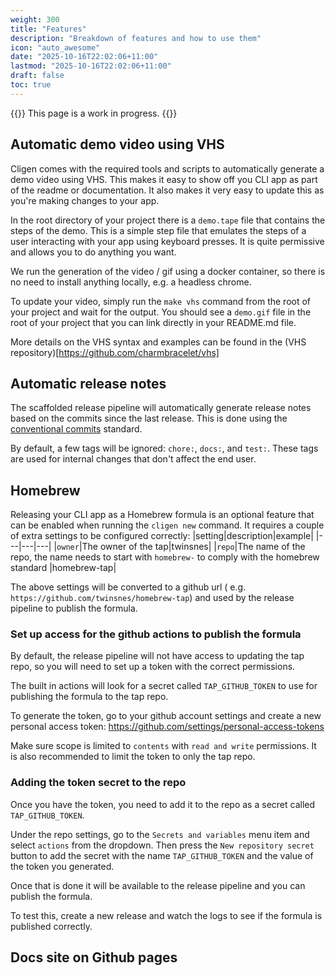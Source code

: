 ```yaml
---
weight: 300
title: "Features"
description: "Breakdown of features and how to use them"
icon: "auto_awesome"
date: "2025-10-16T22:02:06+11:00"
lastmod: "2025-10-16T22:02:06+11:00"
draft: false
toc: true
---
```


{{<alert context="info" title="Note">}}
This page is a work in progress.
{{</alert>}}

## Automatic demo video using VHS

Cligen comes with the required tools and scripts to automatically generate a demo video using VHS. This makes it easy to show off you CLI app as part of the readme or documentation. It also makes it very easy to update this as you're making changes to your app.

In the root directory of your project there is a `demo.tape` file that contains the steps of the demo. This is a simple step file that emulates the steps of a user interacting with your app using keyboard presses. It is quite permissive and allows you to do anything you want.

We run the generation of the video / gif using a docker container, so there is no need to install anything locally, e.g. a headless chrome.

To update your video, simply run the `make vhs` command from the root of your project and wait for the output. You should see a `demo.gif` file in the root of your project that you can link directly in your README.md file.

More details on the VHS syntax and examples can be found in the (VHS repository)[https://github.com/charmbracelet/vhs]

## Automatic release notes

The scaffolded release pipeline will automatically generate release notes based on the commits since the last release. This is done using the [conventional commits](https://www.conventionalcommits.org/en/v1.0.0/) standard.

By default, a few tags will be ignored: `chore:`, `docs:`, and `test:`. These tags are used for internal changes that don't affect the end user.

## Homebrew

Releasing your CLI app as a Homebrew formula is an optional feature that can be enabled when running the `cligen new` command. It requires a couple of extra settings to be configured correctly:
|setting|description|example|
|---|---|---|
|`owner`|The owner of the tap|twinsnes|
|`repo`|The name of the repo, the name needs to start with `homebrew-` to comply with the homebrew standard |homebrew-tap|

The above settings will be converted to a github url ( e.g. `https://github.com/twinsnes/homebrew-tap`) and used by the release pipeline to publish the formula. 

### Set up access for the github actions to publish the formula

By default, the release pipeline will not have access to updating the tap repo, so you will need to set up a token with the correct permissions.

The built in actions will look for a secret called `TAP_GITHUB_TOKEN` to use for publishing the formula to the tap repo.

To generate the token, go to your github account settings and create a new personal access token:
https://github.com/settings/personal-access-tokens

Make sure scope is limited to `contents` with `read and write` permissions.
It is also recommended to limit the token to only the tap repo.

### Adding the token secret to the repo

Once you have the token, you need to add it to the repo as a secret called `TAP_GITHUB_TOKEN`.

Under the repo settings, go to the `Secrets and variables` menu item and select `actions` from the dropdown. Then press the `New repository secret` button to add the secret with the name `TAP_GITHUB_TOKEN` and the value of the token you generated.

Once that is done it will be available to the release pipeline and you can publish the formula.

To test this, create a new release and watch the logs to see if the formula is published correctly.

## Docs site on Github pages